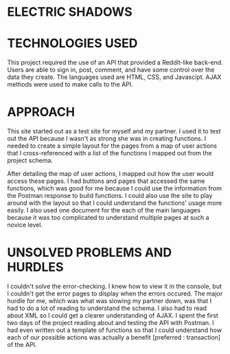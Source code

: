 # ELECTRIC SHADOWS

# TECHNOLOGIES USED


This project required the use of an API that provided a Reddit-like back-end. Users are able to sign in, post, comment, and have some control over the data they create. The languages used are HTML, CSS, and Javascipt. AJAX methods were used to make calls to the API.


# APPROACH


This site started out as a test site for myself and my partner. I used it to test out the API because I wasn't as strong she was in creating functions. I needed to create a simple layout for the pages from a map of user actions that I cross-referenced with a list of the functions I mapped out from the project schema. 

After detailing the map of user actions, I mapped out how the user would access these pages. I had buttons and pages that accessed the same functions, which was good for me because I could use the information from the Postman response to build functions. I could also use the site to play around with the layout so that I could understand the functions' usage more easily. I also used one document for the each of the main languages because it was too complicated to understand multiple pages at such a novice level.


# UNSOLVED PROBLEMS AND HURDLES


I couldn't solve the error-checking. I knew how to view it in the console, but I couldn't get the error pages to display when the errors occured. The major hurdle for me, which was what was slowing my partner down, was that I had to do a lot of reading to understand the schema. I also had to read about XML so I could get a clearer understanding of AJAX. I spent the first two days of the project reading about and testing the API with Postman. I had even written out a template of functions so that I could understand how each of our possible actions was actually a benefit [preferred : transaction] of the API.





